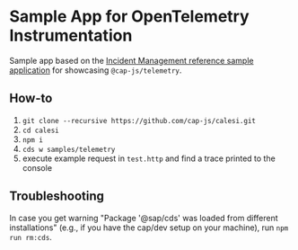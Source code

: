 # Sample App for OpenTelemetry Instrumentation

Sample app based on the [Incident Management reference sample application](https://github.com/cap-js/incidents-app) for showcasing `@cap-js/telemetry`.

## How-to

1. `git clone --recursive https://github.com/cap-js/calesi.git`
1. `cd calesi`
1. `npm i`
1. `cds w samples/telemetry`
1. execute example request in `test.http` and find a trace printed to the console

## Troubleshooting

In case you get warning "Package '@sap/cds' was loaded from different installations" (e.g., if you have the cap/dev setup on your machine), run `npm run rm:cds`.
